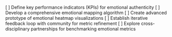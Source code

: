 [ ] Define key performance indicators (KPIs) for emotional authenticity
[ ] Develop a comprehensive emotional mapping algorithm
[ ] Create advanced prototype of emotional heatmap visualizations
[ ] Establish iterative feedback loop with community for metric refinement
[ ] Explore cross-disciplinary partnerships for benchmarking emotional metrics